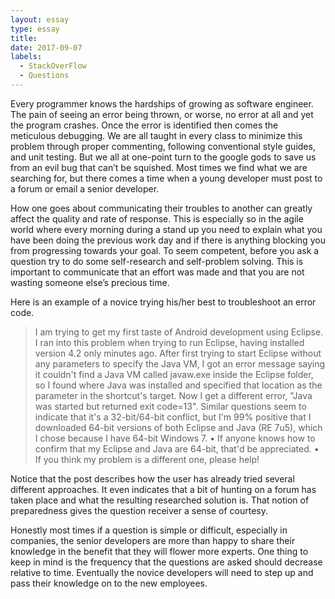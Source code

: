 ```yaml
---
layout: essay
type: essay
title: 
date: 2017-09-07
labels:
  - StackOverFlow
  - Questions
---
```



Every programmer knows the hardships of growing as software engineer. The pain of seeing an error being thrown, or worse, no error at all and yet the program crashes. Once the error is identified then comes the meticulous debugging. We are all taught in every class to minimize this problem through proper commenting, following conventional style guides, and unit testing. But we all at one-point turn to the google gods to save us from an evil bug that can’t be squished. Most times we find what we are searching for, but there comes a time when a young developer must post to a forum or email a senior developer.  

How one goes about communicating their troubles to another can greatly affect the quality and rate of response. This is especially so in the agile world where every morning during a stand up you need to explain what you have been doing the previous work day and if there is anything blocking you from progressing towards your goal. To seem competent, before you ask a question try to do some self-research and self-problem solving. This is important to communicate that an effort was made and that you are not wasting someone else’s precious time.

Here is an example of a novice trying his/her best to troubleshoot an error code.
<blockquote>
I am trying to get my first taste of Android development using Eclipse. I ran into this problem when trying to run Eclipse, having installed version 4.2 only minutes ago.
After first trying to start Eclipse without any parameters to specify the Java VM, I got an error message saying it couldn't find a Java VM called javaw.exe inside the Eclipse folder, so I found where Java was installed and specified that location as the parameter in the shortcut's target. Now I get a different error, "Java was started but returned exit code=13".
Similar questions seem to indicate that it's a 32-bit/64-bit conflict, but I'm 99% positive that I downloaded 64-bit versions of both Eclipse and Java (RE 7u5), which I chose because I have 64-bit Windows 7.
•	If anyone knows how to confirm that my Eclipse and Java are 64-bit, that'd be appreciated.
•	If you think my problem is a different one, please help!
</blockquote>
Notice that the post describes how the user has already tried several different approaches. It even indicates that a bit of hunting on a forum has taken place and what the resulting researched solution is. That notion of preparedness gives the question receiver a sense of courtesy.

Honestly most times if a question is simple or difficult, especially in companies, the senior developers are more than happy to share their knowledge in the benefit that they will flower more experts. One thing to keep in mind is the frequency that the questions are asked should decrease relative to time. Eventually the novice developers will need to step up and pass their knowledge on to the new employees.   




